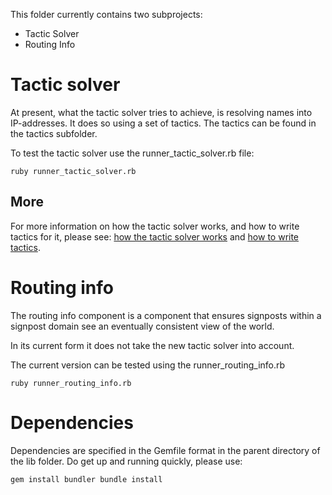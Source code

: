 This folder currently contains two subprojects:

- Tactic Solver
- Routing Info

# Tactic solver

At present, what the tactic solver tries to achieve, is resolving names into
IP-addresses. It does so using a set of tactics. The tactics can be found in
the tactics subfolder.

To test the tactic solver use the runner_tactic_solver.rb file:

`ruby runner_tactic_solver.rb`

## More

For more information on how the tactic solver works, and how to write tactics
for it, please see: [how the tactic solver works](https://github.com/avsm/signpost/blob/master/psp/lib/docs/tactic_solver.md) and
[how to write tactics](https://github.com/avsm/signpost/blob/master/psp/lib/docs/writing_tactics.md).


# Routing info

The routing info component is a component that ensures signposts within
a signpost domain see an eventually consistent view of the world.

In its current form it does not take the new tactic solver into account.

The current version can be tested using the runner_routing_info.rb

`ruby runner_routing_info.rb`


# Dependencies

Dependencies are specified in the Gemfile format in the parent directory of the
lib folder. Do get up and running quickly, please use:

`gem install bundler
bundle install`
